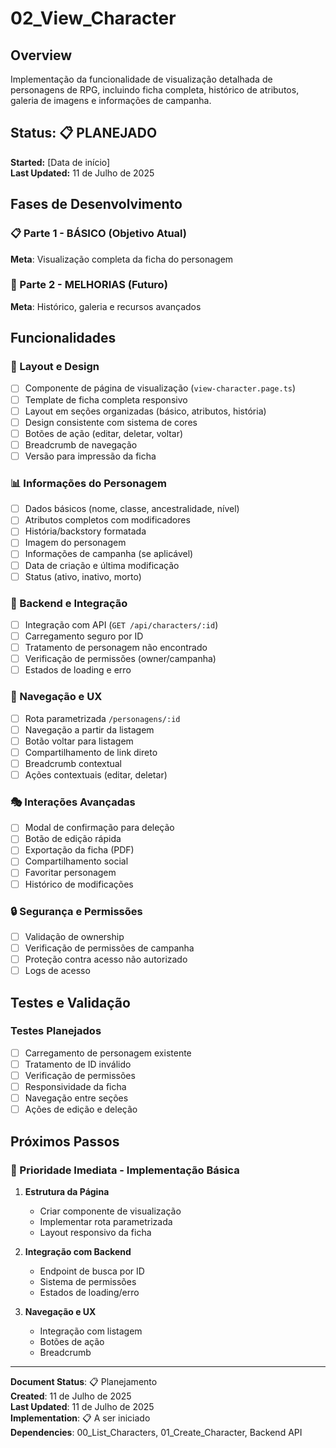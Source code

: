# 02_View_Character

## Overview
Implementação da funcionalidade de visualização detalhada de personagens de RPG, incluindo ficha completa, histórico de atributos, galeria de imagens e informações de campanha.

## Status: 📋 PLANEJADO  
**Started:** [Data de início]  
**Last Updated:** 11 de Julho de 2025

## Fases de Desenvolvimento

### 📋 Parte 1 - BÁSICO (Objetivo Atual)
**Meta**: Visualização completa da ficha do personagem

### 🚀 Parte 2 - MELHORIAS (Futuro)
**Meta**: Histórico, galeria e recursos avançados

## Funcionalidades

### 🎨 Layout e Design
- [ ] Componente de página de visualização (`view-character.page.ts`)
- [ ] Template de ficha completa responsivo
- [ ] Layout em seções organizadas (básico, atributos, história)
- [ ] Design consistente com sistema de cores
- [ ] Botões de ação (editar, deletar, voltar)
- [ ] Breadcrumb de navegação
- [ ] Versão para impressão da ficha

### 📊 Informações do Personagem
- [ ] Dados básicos (nome, classe, ancestralidade, nível)
- [ ] Atributos completos com modificadores
- [ ] História/backstory formatada
- [ ] Imagem do personagem
- [ ] Informações de campanha (se aplicável)
- [ ] Data de criação e última modificação
- [ ] Status (ativo, inativo, morto)

### 🔗 Backend e Integração
- [ ] Integração com API (`GET /api/characters/:id`)
- [ ] Carregamento seguro por ID
- [ ] Tratamento de personagem não encontrado
- [ ] Verificação de permissões (owner/campanha)
- [ ] Estados de loading e erro

### 🧭 Navegação e UX
- [ ] Rota parametrizada `/personagens/:id`
- [ ] Navegação a partir da listagem
- [ ] Botão voltar para listagem
- [ ] Compartilhamento de link direto
- [ ] Breadcrumb contextual
- [ ] Ações contextuais (editar, deletar)

### 🎭 Interações Avançadas
- [ ] Modal de confirmação para deleção
- [ ] Botão de edição rápida
- [ ] Exportação da ficha (PDF)
- [ ] Compartilhamento social
- [ ] Favoritar personagem
- [ ] Histórico de modificações

### 🔒 Segurança e Permissões
- [ ] Validação de ownership
- [ ] Verificação de permissões de campanha
- [ ] Proteção contra acesso não autorizado
- [ ] Logs de acesso

## Testes e Validação

### Testes Planejados
- [ ] Carregamento de personagem existente
- [ ] Tratamento de ID inválido
- [ ] Verificação de permissões
- [ ] Responsividade da ficha
- [ ] Navegação entre seções
- [ ] Ações de edição e deleção

## Próximos Passos

### 🎯 Prioridade Imediata - Implementação Básica
1. **Estrutura da Página**
   - Criar componente de visualização
   - Implementar rota parametrizada
   - Layout responsivo da ficha

2. **Integração com Backend**
   - Endpoint de busca por ID
   - Sistema de permissões
   - Estados de loading/erro

3. **Navegação e UX**
   - Integração com listagem
   - Botões de ação
   - Breadcrumb

---

**Document Status**: 📋 Planejamento  
**Created**: 11 de Julho de 2025  
**Last Updated**: 11 de Julho de 2025  
**Implementation**: 📋 A ser iniciado  
**Dependencies**: 00_List_Characters, 01_Create_Character, Backend API

